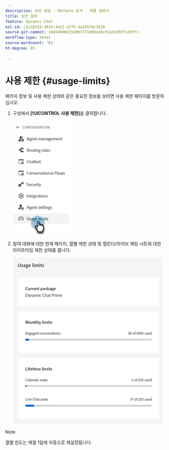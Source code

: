 ```yaml
---
description: 보안 설정 - Marketo 문서 - 제품 설명서
title: 보안 설정
feature: Dynamic Chat
exl-id: c3c26319-d819-4a12-a77b-da5d57dc3620
source-git-commit: 18494906815d907371996ae6c93a3ed59f139ffc
workflow-type: tm+mt
source-wordcount: '61'
ht-degree: 0%

---
```


# 사용 제한 {#usage-limits}

패키지 정보 및 사용 제한 상태와 같은 중요한 정보를 보려면 사용 제한 페이지를 방문하십시오.

1. 구성에서 **[!UICONTROL 사용 제한]**&#x200B;을 클릭합니다.

   ![](assets/usage-limits-1.png)

1. 참여 대화에 대한 현재 패키지, 월별 제한 상태 및 캘린더/라이브 채팅 시트에 대한 라이프타임 제한 상태를 봅니다.

   ![](assets/usage-limits-2.png)

>[!NOTE]
>
>월별 한도는 매월 1일에 자동으로 재설정됩니다.
